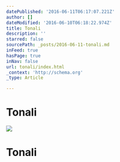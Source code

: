 ```yaml
---
datePublished: '2016-06-11T06:17:07.221Z'
author: []
dateModified: '2016-06-10T06:18:22.974Z'
title: Tonali
description: ''
starred: false
sourcePath: _posts/2016-06-11-tonali.md
inFeed: true
hasPage: true
inNav: false
url: tonali/index.html
_context: 'http://schema.org'
_type: Article

---
```

# Tonali
![](https://the-grid-user-content.s3-us-west-2.amazonaws.com/27c68d0d-762c-49fc-8e89-4cbe196f5f32.jpg)

# Tonali